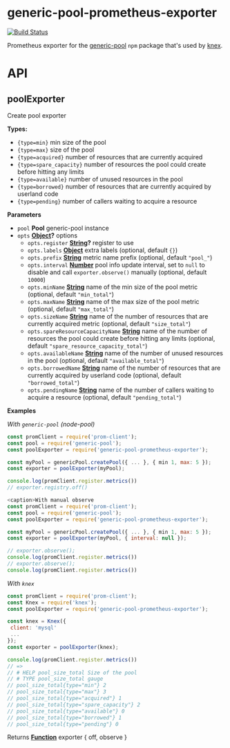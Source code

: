 # generic-pool-prometheus-exporter

[![Build Status](https://travis-ci.org/hekike/generic-pool-prometheus-exporter.svg?branch=master)](https://travis-ci.org/hekike/generic-pool-prometheus-exporter)

Prometheus exporter for the [generic-pool](https://github.com/coopernurse/node-pool)
`npm` package that's used by [knex](https://www.npmjs.com/package/knex).

# API

## poolExporter

Create pool exporter

**Types:**

-   `{type=min}` min size of the pool
-   `{type=max}` size of the pool
-   `{type=acquired}` number of resources that are currently acquired
-   `{type=spare_capacity}` number of resources the pool could create before
     hitting any limits
-   `{type=available}` number of unused resources in the pool
-   `{type=borrowed}` number of resources that are currently acquired by
     userland code
-   `{type=pending}` number of callers waiting to acquire a resource

**Parameters**

-   `pool` **Pool**  generic-pool instance
-   `opts` **[Object](https://developer.mozilla.org/docs/Web/JavaScript/Reference/Global_Objects/Object)?** options
    -   `opts.register` **[String](https://developer.mozilla.org/docs/Web/JavaScript/Reference/Global_Objects/String)?** register to use
    -   `opts.labels` **[Object](https://developer.mozilla.org/docs/Web/JavaScript/Reference/Global_Objects/Object)** extra labels (optional, default `{}`)
    -   `opts.prefix` **[String](https://developer.mozilla.org/docs/Web/JavaScript/Reference/Global_Objects/String)** metric name prefix (optional, default `"pool_"`)
    -   `opts.interval` **[Number](https://developer.mozilla.org/docs/Web/JavaScript/Reference/Global_Objects/Number)** pool info update interval,
         set to `null` to disable and call `exporter.observe()` manually (optional, default `10000`)
    -   `opts.minName` **[String](https://developer.mozilla.org/docs/Web/JavaScript/Reference/Global_Objects/String)** name of the min size of
         the pool metric (optional, default `"min_total"`)
    -   `opts.maxName` **[String](https://developer.mozilla.org/docs/Web/JavaScript/Reference/Global_Objects/String)** name of the max size of
         the pool metric (optional, default `"max_total"`)
    -   `opts.sizeName` **[String](https://developer.mozilla.org/docs/Web/JavaScript/Reference/Global_Objects/String)** name of the number of
         resources that are currently acquired metric (optional, default `"size_total"`)
    -   `opts.spareResourceCapacityName` **[String](https://developer.mozilla.org/docs/Web/JavaScript/Reference/Global_Objects/String)** name of the number of resources the pool could create before hitting any limits (optional, default `"spare_resource_capacity_total"`)
    -   `opts.availableName` **[String](https://developer.mozilla.org/docs/Web/JavaScript/Reference/Global_Objects/String)** name of the
         number of unused resources in the pool (optional, default `"available_total"`)
    -   `opts.borrowedName` **[String](https://developer.mozilla.org/docs/Web/JavaScript/Reference/Global_Objects/String)** name of the
         number of resources that are currently acquired by userland code (optional, default `"borrowed_total"`)
    -   `opts.pendingName` **[String](https://developer.mozilla.org/docs/Web/JavaScript/Reference/Global_Objects/String)** name of the number
         of callers waiting to acquire a resource (optional, default `"pending_total"`)

**Examples**

_With `generic-pool` (node-pool)_

```javascript
const promClient = require('prom-client');
const pool = require('generic-pool');
const poolExporter = require('generic-pool-prometheus-exporter');

const myPool = genericPool.createPool({ ... }, { min 1, max: 5 });
const exporter = poolExporter(myPool);

console.log(promClient.register.metrics())
// exporter.registry.off()
```

```javascript
<caption>With manual observe
const promClient = require('prom-client');
const pool = require('generic-pool');
const poolExporter = require('generic-pool-prometheus-exporter');

const myPool = genericPool.createPool({ ... }, { min 1, max: 5 });
const exporter = poolExporter(myPool, { interval: null });

// exporter.observe();
console.log(promClient.register.metrics())
// exporter.observe();
console.log(promClient.register.metrics())
```

_With `knex`_

```javascript
const promClient = require('prom-client');
const Knex = require('knex');
const poolExporter = require('generic-pool-prometheus-exporter');

const knex = Knex({
 client: 'mysql'
 ...
});
const exporter = poolExporter(knex);

console.log(promClient.register.metrics())
// =>
// # HELP pool_size_total Size of the pool
// # TYPE pool_size_total gauge
// pool_size_total{type="min"} 2
// pool_size_total{type="max"} 3
// pool_size_total{type="acquired"} 1
// pool_size_total{type="spare_capacity"} 2
// pool_size_total{type="available"} 0
// pool_size_total{type="borrowed"} 1
// pool_size_total{type="pending"} 0
```

Returns **[Function](https://developer.mozilla.org/docs/Web/JavaScript/Reference/Statements/function)** exporter { off, observe }
